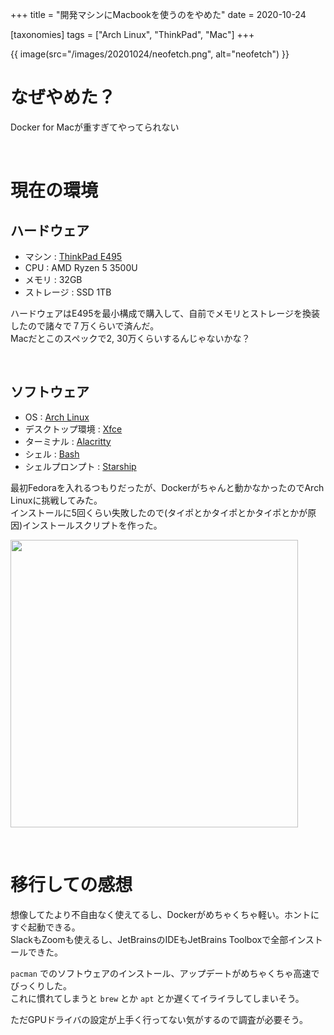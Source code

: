 +++
title = "開発マシンにMacbookを使うのをやめた"
date = 2020-10-24

[taxonomies]
tags = ["Arch Linux", "ThinkPad", "Mac"]
+++

{{ image(src="/images/20201024/neofetch.png", alt="neofetch") }}

<!-- more -->

# なぜやめた？

Docker for Macが重すぎてやってられない

<br>

# 現在の環境

## ハードウェア
- マシン : [ThinkPad E495](https://www.lenovo.com/jp/ja/notebooks/thinkpad/e-series/E495/p/22TP2TEE495)
- CPU : AMD Ryzen 5 3500U
- メモリ : 32GB
- ストレージ : SSD 1TB

ハードウェアはE495を最小構成で購入して、自前でメモリとストレージを換装したので諸々で７万くらいで済んだ。  
Macだとこのスペックで2, 30万くらいするんじゃないかな？  

<br>

## ソフトウェア
- OS : [Arch Linux](https://www.archlinux.org/)
- デスクトップ環境 : [Xfce](https://www.xfce.org/)
- ターミナル : [Alacritty](https://github.com/alacritty/alacritty)
- シェル : [Bash](https://www.gnu.org/software/bash/)
- シェルプロンプト : [Starship](https://www.google.com/url?sa=t&rct=j&q=&esrc=s&source=web&cd=&cad=rja&uact=8&ved=2ahUKEwjynNCA1MzsAhVKyYsBHSV8B1cQFjABegQIARAC&url=https%3A%2F%2Fstarship.rs%2Fja-jp%2F&usg=AOvVaw2gfF35k7m9JNiKPKKRlC0Y)

最初Fedoraを入れるつもりだったが、Dockerがちゃんと動かなかったのでArch Linuxに挑戦してみた。  
インストールに5回くらい失敗したので(タイポとかタイポとかタイポとかが原因)インストールスクリプトを作った。

<a href="https://github.com/ksk001100/arch_setup"><img src="https://github-link-card.s3.ap-northeast-1.amazonaws.com/ksk001100/arch_setup.png" width="460px"></a> 

<br>

# 移行しての感想

想像してたより不自由なく使えてるし、Dockerがめちゃくちゃ軽い。ホントにすぐ起動できる。  
SlackもZoomも使えるし、JetBrainsのIDEもJetBrains Toolboxで全部インストールできた。  

 `pacman` でのソフトウェアのインストール、アップデートがめちゃくちゃ高速でびっくりした。  
 これに慣れてしまうと `brew` とか `apt` とか遅くてイライラしてしまいそう。

ただGPUドライバの設定が上手く行ってない気がするので調査が必要そう。